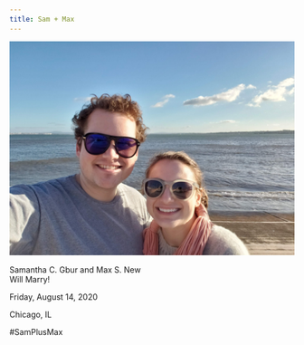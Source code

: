```yaml
---
title: Sam + Max
---
```

<div><img src ="/images/samplusmax.jpg" id="samplusmax"></img></div>

Samantha C. Gbur and Max S. New   
Will Marry!

Friday, August 14, 2020  

Chicago, IL  

#SamPlusMax

[Max]: /images/max.jpg
[Sam+Max]: /images/samplusmax.jpg
